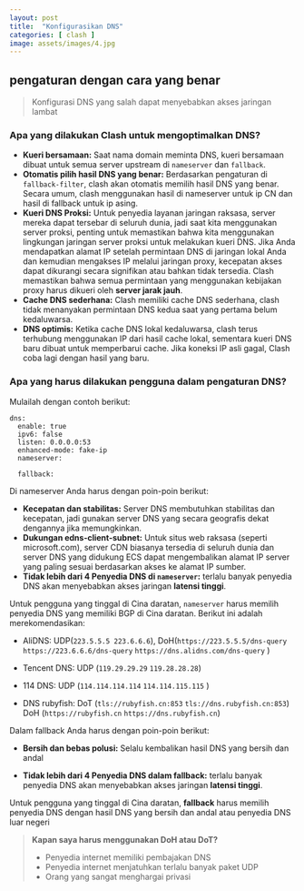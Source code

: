 ```yaml
---
layout: post
title:  "Konfigurasikan DNS"
categories: [ clash ]
image: assets/images/4.jpg
---
```

## pengaturan dengan cara yang benar

> Konfigurasi DNS yang salah dapat menyebabkan akses jaringan lambat

### Apa yang dilakukan Clash untuk mengoptimalkan DNS?

- **Kueri bersamaan:** Saat nama domain meminta DNS, kueri bersamaan dibuat untuk semua server upstream di `nameserver` dan `fallback`.
- **Otomatis pilih hasil DNS yang benar:** Berdasarkan pengaturan di `fallback-filter`, clash akan otomatis memilih hasil DNS yang benar. Secara umum, clash menggunakan hasil di nameserver untuk ip CN dan hasil di fallback untuk ip asing.
- **Kueri DNS Proksi:** Untuk penyedia layanan jaringan raksasa, server mereka dapat tersebar di seluruh dunia, jadi saat kita menggunakan server proksi, penting untuk memastikan bahwa kita menggunakan lingkungan jaringan server proksi untuk melakukan kueri DNS. Jika Anda mendapatkan alamat IP setelah permintaan DNS di jaringan lokal Anda dan kemudian mengakses IP melalui jaringan proxy, kecepatan akses dapat dikurangi secara signifikan atau bahkan tidak tersedia. Clash memastikan bahwa semua permintaan yang menggunakan kebijakan proxy harus dikueri oleh **server jarak jauh**.
- **Cache DNS sederhana:** Clash memiliki cache DNS sederhana, clash tidak menanyakan permintaan DNS kedua saat yang pertama belum kedaluwarsa.
- **DNS optimis:** Ketika cache DNS lokal kedaluwarsa, clash terus terhubung menggunakan IP dari hasil cache lokal, sementara kueri DNS baru dibuat untuk memperbarui cache. Jika koneksi IP asli gagal, Clash coba lagi dengan hasil yang baru.

### Apa yang harus dilakukan pengguna dalam pengaturan DNS?

Mulailah dengan contoh berikut:

```
dns:
  enable: true
  ipv6: false
  listen: 0.0.0.0:53
  enhanced-mode: fake-ip
  nameserver:

  fallback:
```
Di nameserver Anda harus dengan poin-poin berikut:
- **Kecepatan dan stabilitas:** Server DNS membutuhkan stabilitas dan kecepatan, jadi gunakan server DNS yang secara geografis dekat dengannya jika memungkinkan.
- **Dukungan edns-client-subnet:** Untuk situs web raksasa (seperti microsoft.com), server CDN biasanya tersedia di seluruh dunia dan server DNS yang didukung ECS dapat mengembalikan alamat IP server yang paling sesuai berdasarkan akses ke alamat IP sumber.
- **Tidak lebih dari 4 Penyedia DNS di `nameserver`:** terlalu banyak penyedia DNS akan menyebabkan akses jaringan **latensi tinggi**.

Untuk pengguna yang tinggal di Cina daratan, `nameserver` harus memilih penyedia DNS yang memiliki BGP di Cina daratan. Berikut ini adalah merekomendasikan:

- AliDNS: UDP(`223.5.5.5 223.6.6.6`), DoH(`https://223.5.5.5/dns-query` `https://223.6.6.6/dns-query` `https://dns.alidns.com/dns-query` )

- Tencent DNS: UDP (`119.29.29.29` `119.28.28.28`)

- 114 DNS: UDP (`114.114.114.114` `114.114.115.115` )

- DNS rubyfish: DoT (`tls://rubyfish.cn:853` `tls://dns.rubyfish.cn:853`) DoH
  (`https://rubyfish.cn` `https://dns.rubyfish.cn`)

Dalam fallback Anda harus dengan poin-poin berikut:

- **Bersih dan bebas polusi:** Selalu kembalikan hasil DNS yang bersih dan andal

- **Tidak lebih dari 4 Penyedia DNS dalam fallback:** terlalu banyak penyedia DNS akan menyebabkan akses jaringan **latensi tinggi**.

Untuk pengguna yang tinggal di Cina daratan, **fallback** harus memilih penyedia DNS dengan hasil DNS yang bersih dan andal atau penyedia DNS luar negeri

> **Kapan saya harus menggunakan DoH atau DoT?**
> - Penyedia internet memiliki pembajakan DNS
> - Penyedia internet menjatuhkan terlalu banyak paket UDP
> - Orang yang sangat menghargai privasi
